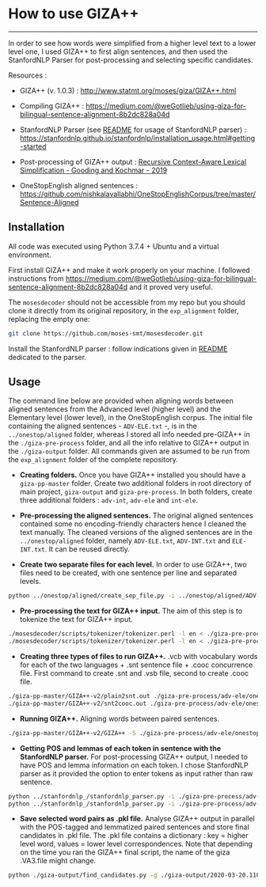 # How to use GIZA++

-----------------------

In order to see how words were simplified from a higher level text to a lower level one, I used GIZA++ to first align sentences, and then used the StanfordNLP Parser for post-processing and selecting specific candidates.

Resources :

* GIZA++ (v. 1.0.3) : <http://www.statmt.org/moses/giza/GIZA++.html>

* Compiling GIZA++ : <https://medium.com/@weGotlieb/using-giza-for-bilingual-sentence-alignment-8b2dc828a04d>

* StanfordNLP Parser (see [README](../stanfordnlp_/README.md) for usage of StanfordNLP parser) : <https://stanfordnlp.github.io/stanfordnlp/installation_usage.html#getting-started>

* Post-processing of GIZA++ output : [Recursive Context-Aware Lexical Simplification - Gooding and Kochmar - 2019]((https://www.aclweb.org/anthology/D19-1491.pdf))

* OneStopEnglish aligned sentences : <https://github.com/nishkalavallabhi/OneStopEnglishCorpus/tree/master/Sentence-Aligned>

## Installation

All code was executed using Python 3.7.4 + Ubuntu and a virtual environment.

First install GIZA++ and make it work properly on your machine. I followed instructions from <https://medium.com/@weGotlieb/using-giza-for-bilingual-sentence-alignment-8b2dc828a04d> and it proved very useful.

The `mosesdecoder` should not be accessible from my repo but you should clone it directly from its original repository, in the `exp_alignment` folder, replacing the empty one:

```sh
git clone https://github.com/moses-smt/mosesdecoder.git
```

Install the StanfordNLP parser : follow indications given in [README](../stanfordnlp_/README.md) dedicated to the parser.

## Usage

The command line below are provided when aligning words between aligned sentences from the Advanced level (higher level) and the Elementary level (lower level), in the OneStopEnglish corpus. The initial file containing the aligned sentences - `ADV-ELE.txt` -, is in the `../onestop/aligned` folder, whereas I stored all info needed pre-GIZA++ in the `./giza-pre-process` folder, and all the info relative to GIZA++ output in the `./giza-output` folder. All commands given are assumed to be run from the `exp_alignment` folder of the complete repository.

* **Creating folders.** Once you have GIZA++ installed you should have a `giza-pp-master` folder. Create two additional folders in root directory of main project, `giza-output` and `giza-pre-process`. In both folders, create three additional folders : `adv-int`, `adv-ele` and `int-ele`.

* **Pre-processing the aligned sentences.** The original aligned sentences contained some no encoding-friendly characters hence I cleaned the text manually. The cleaned versions of the aligned sentences are in the `../onestop/aligned` folder, namely `ADV-ELE.txt`, `ADV-INT.txt` and `ELE-INT.txt`. It can be reused directly.

* **Create two separate files for each level.** In order to use GIZA++, two files need to be created, with one sentence per line and separated levels.

```bash
python ../onestop/aligned/create_sep_file.py -i ../onestop/aligned/ADV-ELE.txt -o ./giza-pre-process/adv-ele/
```

* **Pre-processing the text for GIZA++ input.** The aim of this step is to tokenize the text for GIZA++ input.

```bash
./mosesdecoder/scripts/tokenizer/tokenizer.perl -l en < ./giza-pre-process/adv-ele/onestop.en-en.ele > ./giza-pre-process/adv-ele/onestop.en-en.tok.ele
./mosesdecoder/scripts/tokenizer/tokenizer.perl -l en < ./giza-pre-process/adv-ele/onestop.en-en.adv > ./giza-pre-process/adv-ele/onestop.en-en.tok.adv
```

* **Creating three types of files to run GIZA++.** .vcb with vocabulary words for each of the two languages + .snt sentence file + .cooc concurrence file. First command to create .snt and .vsb file, second to create .cooc file.

```bash
./giza-pp-master/GIZA++-v2/plain2snt.out ./giza-pre-process/adv-ele/onestop.en-en.tok.adv ./giza-pre-process/adv-ele/onestop.en-en.tok.ele
./giza-pp-master/GIZA++-v2/snt2cooc.out ./giza-pre-process/adv-ele/onestop.en-en.tok.adv.vcb ./giza-pre-process/adv-ele/onestop.en-en.tok.ele.vcb  ./giza-pre-process/adv-ele/onestop.en-en.tok.adv_onestop.en-en.tok.ele.snt > ./giza-pre-process/adv-ele/corp-adv-ele.cooc
```

* **Running GIZA++.** Aligning words between paired sentences.

```bash
./giza-pp-master/GIZA++-v2/GIZA++ -S ./giza-pre-process/adv-ele/onestop.en-en.tok.adv.vcb -T ./giza-pre-process/adv-ele/onestop.en-en.tok.ele.vcb -C ./giza-pre-process/adv-ele/onestop.en-en.tok.adv_onestop.en-en.tok.ele.snt -CoocurrenceFile ./giza-pre-process/adv-ele/corp-adv-ele.cooc -outputpath ./giza-output/
```

* **Getting POS and lemmas of each token in sentence with the StanfordNLP parser.** For post-processing GIZA++ output, I needed to have POS and lemma information on each token. I chose StanfordNLP parser as it provided the option to enter tokens as input rather than raw sentence.

```bash
python ../stanfordnlp_/stanfordnlp_parser.py -i ./giza-pre-process/adv-ele/onestop.en-en.tok.adv -o ./giza-pre-process/adv-ele/
python ../stanfordnlp_/stanfordnlp_parser.py -i ./giza-pre-process/adv-ele/onestop.en-en.tok.ele -o ./giza-pre-process/adv-ele/
```

* **Save selected word pairs as .pkl file.** Analyse GIZA++ output in parallel with the POS-tagged and lemmatized paired sentences and store final candidates in .pkl file. The .pkl file contains a dictionary : key = higher level word, values = lower level correspondences. Note that depending on the time you ran the GIZA++ final script, the name of the giza .VA3.file might change.

```bash
python ./giza-output/find_candidates.py -g ./giza-output/2020-03-20.110444.ib431.VA3.final -so ./giza-pre-process/adv-ele/onestop.en-en.tok.adv.xml.stanfordnlp -t ./giza-pre-process/adv-ele/onestop.en-en.tok.ele.xml.stanfordnlp -sa ./onestop/aligned/adv-ele.pkl
```
